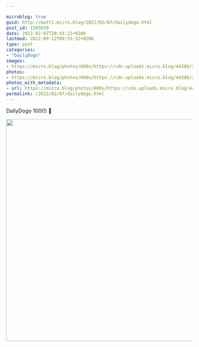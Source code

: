 ```yaml
---

microblog: true
guid: http://matti.micro.blog/2022/02/07/dailydogo.html
post_id: 1505039
date: 2022-02-07T20:43:21+0200
lastmod: 2022-09-12T09:55:52+0200
type: post
categories:
- "DailyDogo"
images:
- https://micro.blog/photos/600x/https://cdn.uploads.micro.blog/44388/2022/35708e5999.jpg
photos:
- https://micro.blog/photos/600x/https://cdn.uploads.micro.blog/44388/2022/35708e5999.jpg
photos_with_metadata:
- url: https://micro.blog/photos/600x/https://cdn.uploads.micro.blog/44388/2022/35708e5999.jpg
permalink: /2022/02/07/dailydogo.html
---
```

DailyDogo 100(!) 🐶

<img src="https://micro.blog/photos/600x/https://blog.martin-haehnel.de/uploads/2022/35708e5999.jpg" width="599" height="600" alt="" />
